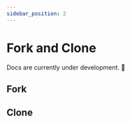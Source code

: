 ```yaml
---
sidebar_position: 2
---
```


# Fork and Clone

Docs are currently under development. 🚧

## Fork

## Clone
